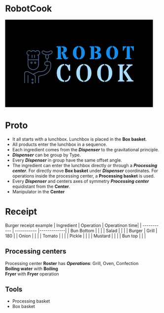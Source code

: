 # RobotCook
![cook bot!](./logo.png "cook bot")
# Proto
* It all starts with a lunchbox. Lunchbox is placed in the **Box basket**.
* All products enter the lunchbox in a sequence.
* Each ingredient comes from the ***Dispenser*** to the gravitational principle.
* ***Dispenser*** can be group by Type.
* Every ***Dispenser*** in group have the same offset angle.
* The ingredient can enter the lunchbox directly or through a ***Processing center***. For directly move **Box basket** under ***Dispenser*** coordinates. For operations inside the processing center, a **Processing basket** is used.
* Every ***Dispenser*** and centers axes of symmetry ***Processing center***  equidistant from the **Center**.
* Manipulator in the **Сenter**

# Receipt
Burger receipt example
| Ingredient      | Operation | Operatinon time|
| ----------- | ----------- |-------------|
| Bun Bottom  |             |             |
| Salad       |             |             |
| Burger      | Grill       |      180    |
| Onion       |             |             |
| Tomato      |             |             |
| Pickle      |             |             |
| Mustard     |             |             |
| Bun top     |             |             |

## Processing centers
Processing center **Roster** has ***Operations***: Grill, Oven, Confection\
**Boiling water** with **Boiling**\
**Fryer** with **Fryer** operation
## Tools
* Processing basket
* Box basket
